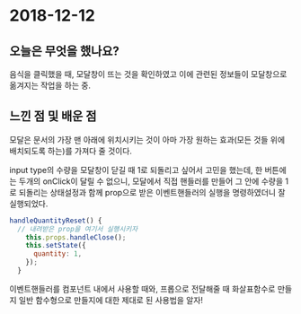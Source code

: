 # 2018-12-12

## 오늘은 무엇을 했나요?

음식을 클릭했을 때, 모달창이 뜨는 것을 확인하였고 이에 관련된 정보들이 모달창으로 옮겨지는 작업을 하는 중.

## 느낀 점 및 배운 점

모달은 문서의 가장 맨 아래에 위치시키는 것이 아마 가장 원하는 효과(모든 것들 위에 배치되도록 하는)를 가져다 줄 것이다.

input type의 수량을 모달창이 닫길 때 1로 되돌리고 싶어서 고민을 했는데, 
한 버튼에는 두개의 onClick이 달릴 수 없으니, 모달에서 직접 핸들러를 만들어 그 안에 수량을 1로 되돌리는 상태설정과 함께 prop으로 받은 이벤트핸들러의 실행을 명령하였더니 잘 실행되었다.
```js
handleQuantityReset() {
  // 내려받은 prop을 여기서 실행시키자
    this.props.handleClose();
    this.setState({
      quantity: 1,
    });
  }
```

이벤트핸들러를 컴포넌트 내에서 사용할 때와, 프롭으로 전달해줄 때 화살표함수로 만들지 일반 함수형으로 만들지에 대한 제대로 된 사용법을 알자!